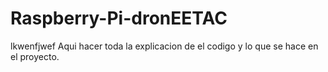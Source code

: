# Raspberry-Pi-dronEETAC

lkwenfjwef
Aqui hacer toda la explicacion de el codigo y lo que se hace en el proyecto.
